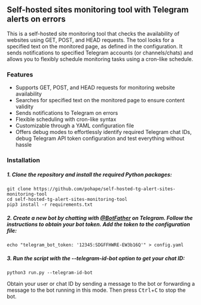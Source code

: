 ## Self-hosted sites monitoring tool with Telegram alerts on errors
This is a self-hosted site monitoring tool that checks the availability of websites using GET, POST, and HEAD requests. The tool looks for a specified text on the monitored page, as defined in the configuration. It sends notifications to specified Telegram accounts (or channels/chats) and allows you to flexibly schedule monitoring tasks using a cron-like schedule.

### Features
- Supports GET, POST, and HEAD requests for monitoring website availability
- Searches for specified text on the monitored page to ensure content validity
- Sends notifications to Telegram on errors
- Flexible scheduling with cron-like syntax
- Customizable through a YAML configuration file
- Offers debug modes to effortlessly identify required Telegram chat IDs, debug Telegram API token configuration and test everything without hassle

### Installation
##### 1. Clone the repository and install the required Python packages:
```shell
git clone https://github.com/pohape/self-hosted-tg-alert-sites-monitoring-tool
cd self-hosted-tg-alert-sites-monitoring-tool
pip3 install -r requirements.txt
```
##### 2. Create a new bot by chatting with [@BotFather](https://t.me/BotFather) on Telegram. Follow the instructions to obtain your bot token. Add the token to the configuration file:
```shell
echo "telegram_bot_token: '12345:SDGFFHWRE-EW3b16Q'" > config.yaml
```
##### 3. Run the script with the --telegram-id-bot option to get your chat ID:
```shell
python3 run.py --telegram-id-bot
```
Obtain your user or chat ID by sending a message to the bot or forwarding a message to the bot running in this mode. Then press <kbd>Ctrl</kbd>+<kbd>C</kbd> to stop the bot.
